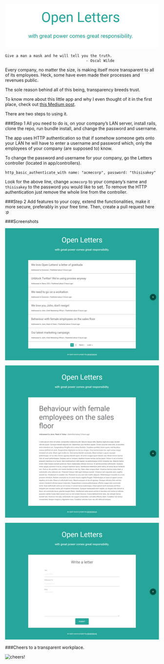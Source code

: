 ![open letters](https://raw.githubusercontent.com/nshntarora/OpenLetters/master/app/assets/images/logo.png)


```
Give a man a mask and he will tell you the truth.
                                     - Oscal Wilde
```


Every company, no matter the size, is making itself more transparent to all of its employees. Heck, some have even made their processes and revenues public.

The sole reason behind all of this being, transparency breeds trust.

To know more about this little app and why I even thought of it in the first place, check out [this Medium post].

There are two steps to using it.

###Step 1
All you need to do is, on your company’s LAN server, install rails, clone the repo, run bundle install, and change the password and username.

The app uses HTTP authentication so that if somehow someone gets onto your LAN he will have to enter a username and password which, only the employees of your company (are supposed to) know.

To change the password and username for your company, go the Letters controller (located in app/controllers).
```
http_basic_authenticate_with name: "acmecorp", password: "thisisakey"
```
Look for the above line, change ```acmecorp``` to your company’s name and ```thisisakey``` to the password you would like to set.
To remove the HTTP authentication just remove the whole line from the controller.

###Step 2
Add features to your copy, extend the functionalities, make it more secure, preferably in your free time. Then, create a pull request here :p

###Screenshots

![screenshot1](https://raw.githubusercontent.com/nshntarora/OpenLetters/master/app/assets/images/index.png)

![screenshot2](https://raw.githubusercontent.com/nshntarora/OpenLetters/master/app/assets/images/show.png)

![screenshot3](https://raw.githubusercontent.com/nshntarora/OpenLetters/master/app/assets/images/new.png)


###Cheers to a transparent workplace.

![cheers!](https://www.emojibase.com/resources/img/emojis/twitter/1f37a.png)

   [this Medium post]: <https://medium.com/@nshntarora/get-aside-slack-here-comes-another-future-of-workplace-communication-649c5cc19b0c>
